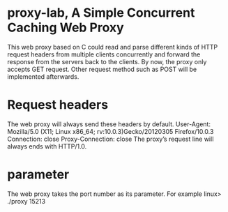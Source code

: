 # proxy-lab, A Simple Concurrent Caching Web Proxy
This web proxy based on C could read and parse different kinds of HTTP request headers from multiple clients concurrently and forward the response from the servers back to the clients. By now, the proxy only accepts GET request. Other request method such as POST will be implemented afterwards.
# Request headers
The web proxy will always send these headers by default.
  User-Agent: Mozilla/5.0 (X11; Linux x86_64; rv:10.0.3)Gecko/20120305 Firefox/10.0.3
  Connection: close
  Proxy-Connection: close
The proxy’s request line will always ends with HTTP/1.0.
# parameter
The web proxy takes the port number as its parameter. For example 
linux> ./proxy 15213
